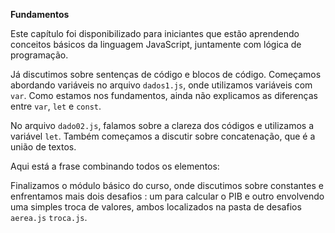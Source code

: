 **Fundamentos**

Este capítulo foi disponibilizado para iniciantes que estão aprendendo conceitos básicos da linguagem JavaScript, juntamente com lógica de programação.

Já discutimos sobre sentenças de código e blocos de código. Começamos abordando variáveis no arquivo `dados1.js`, onde utilizamos variáveis com `var`. Como estamos nos fundamentos, ainda não explicamos as diferenças entre `var`, `let` e `const`.

No arquivo `dado02.js`, falamos sobre a clareza dos códigos e utilizamos a variável `let`. Também começamos a discutir sobre concatenação, que é a união de textos.

Aqui está a frase combinando todos os elementos:

Finalizamos o módulo básico do curso, onde discutimos sobre constantes e enfrentamos mais dois desafios : um para calcular o PIB e outro envolvendo uma simples troca de valores, ambos localizados na pasta de desafios `aerea.js` `troca.js`.

